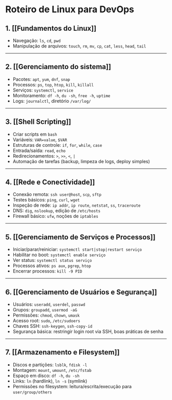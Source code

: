 # Roteiro de Linux para DevOps

## 1. [[Fundamentos do Linux]]
- Navegação: `ls`, `cd`, `pwd`
- Manipulação de arquivos: `touch`, `rm`, `mv`, `cp`, `cat`, `less`, `head`, `tail`

---

## 2. [[Gerenciamento do sistema]]
- Pacotes: `apt`, `yum`, `dnf`, `snap`
- Processos: `ps`, `top`, `htop`, `kill`, `killall`
- Serviços: `systemctl`, `service`
- Monitoramento: `df -h`, `du -sh`, `free -h`, `uptime`
- Logs: `journalctl`, diretório `/var/log/`

---

## 3. [[Shell Scripting]]
- Criar scripts em `bash`
- Variáveis: `VAR=value`, `$VAR`
- Estruturas de controle: `if`, `for`, `while`, `case`
- Entrada/saída: `read`, `echo`
- Redirecionamentos: `>`, `>>`, `<`, `|`
- Automação de tarefas (backup, limpeza de logs, deploy simples)

---

## 4. [[Rede e Conectividade]]
- Conexão remota: `ssh user@host`, `scp`, `sftp`
- Testes básicos: `ping`, `curl`, `wget`
- Inspeção de rede: `ip addr`, `ip route`, `netstat`, `ss`, `traceroute`
- DNS: `dig`, `nslookup`, edição de `/etc/hosts`
- Firewall básico: `ufw`, noções de `iptables`

---

## 5. [[Gerenciamento de Serviços e Processos]]
- Iniciar/parar/reiniciar: `systemctl start|stop|restart serviço`
- Habilitar no boot: `systemctl enable serviço`
- Ver status: `systemctl status serviço`
- Processos ativos: `ps aux`, `pgrep`, `htop`
- Encerrar processos: `kill -9 PID`

---

## 6. [[Gerenciamento de Usuários e Segurança]]
- Usuários: `useradd`, `userdel`, `passwd`
- Grupos: `groupadd`, `usermod -aG`
- Permissões: `chmod`, `chown`, `umask`
- Acesso root: `sudo`, `/etc/sudoers`
- Chaves SSH: `ssh-keygen`, `ssh-copy-id`
- Segurança básica: restringir login root via SSH, boas práticas de senha

---

## 7. [[Armazenamento e Filesystem]]
- Discos e partições: `lsblk`, `fdisk -l`
- Montagem: `mount`, `umount`, `/etc/fstab`
- Espaço em disco: `df -h`, `du -sh`
- Links: `ln` (hardlink), `ln -s` (symlink)
- Permissões no filesystem: leitura/escrita/execução para `user/group/others`
